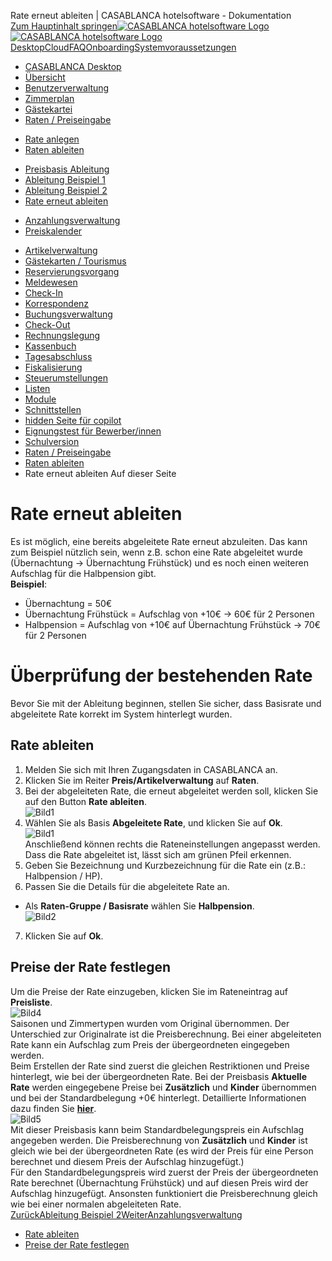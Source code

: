 Rate erneut ableiten | CASABLANCA hotelsoftware - Dokumentation  
[Zum Hauptinhalt springen](https://docs.casablanca.at/desktop/raten/ableitung/abl_neu/#__docusaurus_skipToContent_fallback)[![CASABLANCA hotelsoftware Logo](https://docs.casablanca.at/img/logo.png) ![CASABLANCA hotelsoftware Logo](https://docs.casablanca.at/img/Casablanca_LOGO_2022_neg.png)](https://docs.casablanca.at/) [Desktop](https://docs.casablanca.at/desktop/desktop/)[Cloud](https://docs.casablanca.at/cloud/cloud_systems/)[FAQ](https://docs.casablanca.at/faq)[Onboarding](https://docs.casablanca.at/onboarding/fiscalization)[Systemvoraussetzungen](https://docs.casablanca.at/system_requirements)  
* [CASABLANCA Desktop](https://docs.casablanca.at/desktop/desktop/)
* [Übersicht](https://docs.casablanca.at/desktop/interface/)
* [Benutzerverwaltung](https://docs.casablanca.at/desktop/user_management/)
* [Zimmerplan](https://docs.casablanca.at/desktop/room_plan/)
* [Gästekartei](https://docs.casablanca.at/desktop/guest_profile/)
* [Raten / Preiseingabe](https://docs.casablanca.at/desktop/raten/)
+ [Rate anlegen](https://docs.casablanca.at/desktop/raten/rates/)
+ [Raten ableiten](https://docs.casablanca.at/desktop/raten/ableitung/)
- [Preisbasis Ableitung](https://docs.casablanca.at/desktop/raten/ableitung/preisbasis)
- [Ableitung Beispiel 1](https://docs.casablanca.at/desktop/raten/ableitung/abl_online)
- [Ableitung Beispiel 2](https://docs.casablanca.at/desktop/raten/ableitung/abl_frueh)
- [Rate erneut ableiten](https://docs.casablanca.at/desktop/raten/ableitung/abl_neu)
+ [Anzahlungsverwaltung](https://docs.casablanca.at/desktop/raten/deposit_management/)
+ [Preiskalender](https://docs.casablanca.at/desktop/raten/preiskalender/)
* [Artikelverwaltung](https://docs.casablanca.at/desktop/articles/)
* [Gästekarten / Tourismus](https://docs.casablanca.at/desktop/guest_cards/)
* [Reservierungsvorgang](https://docs.casablanca.at/desktop/reservation_process/)
* [Meldewesen](https://docs.casablanca.at/desktop/registration/)
* [Check-In](https://docs.casablanca.at/desktop/check_in/)
* [Korrespondenz](https://docs.casablanca.at/desktop/correspondence/)
* [Buchungsverwaltung](https://docs.casablanca.at/desktop/account/)
* [Check-Out](https://docs.casablanca.at/desktop/check-out/)
* [Rechnungslegung](https://docs.casablanca.at/desktop/accounting/)
* [Kassenbuch](https://docs.casablanca.at/desktop/cashbook/)
* [Tagesabschluss](https://docs.casablanca.at/desktop/daily_closing/)
* [Fiskalisierung](https://docs.casablanca.at/desktop/fiscalization/)
* [Steuerumstellungen](https://docs.casablanca.at/desktop/tax_changes/)
* [Listen](https://docs.casablanca.at/desktop/lists/)
* [Module](https://docs.casablanca.at/desktop/module/)
* [Schnittstellen](https://docs.casablanca.at/desktop/interfaces/)
* [hidden Seite für copilot](https://docs.casablanca.at/desktop/hidden_copilot)
* [Eignungstest für Bewerber/innen](https://docs.casablanca.at/desktop/qualification)
* [Schulversion](https://docs.casablanca.at/desktop/schoolversion)  
* [Raten / Preiseingabe](https://docs.casablanca.at/desktop/raten/)
* [Raten ableiten](https://docs.casablanca.at/desktop/raten/ableitung/)
* Rate erneut ableiten
Auf dieser Seite

# Rate erneut ableiten  
Es ist möglich, eine bereits abgeleitete Rate erneut abzuleiten. Das kann zum Beispiel nützlich sein, wenn z.B. schon eine Rate abgeleitet wurde (Übernachtung -> Übernachtung Frühstück) und es noch einen weiteren Aufschlag für die Halbpension gibt.  
**Beispiel**:  
* Übernachtung = 50€
* Übernachtung Frühstück = Aufschlag von +10€ -> 60€ für 2 Personen
* Halbpension = Aufschlag von +10€ auf Übernachtung Frühstück -> 70€ für 2 Personen

# Überprüfung der bestehenden Rate  
Bevor Sie mit der Ableitung beginnen, stellen Sie sicher, dass Basisrate und abgeleitete Rate korrekt im System hinterlegt wurden.

## Rate ableiten[](https://docs.casablanca.at/desktop/raten/ableitung/abl_neu/#rate-ableiten "Direkter Link zu Rate ableiten")  
1. Melden Sie sich mit Ihren Zugangsdaten in CASABLANCA an.
2. Klicken Sie im Reiter **Preis/Artikelverwaltung** auf **Raten**.
3. Bei der abgeleiteten Rate, die erneut abgeleitet werden soll, klicken Sie auf den Button **Rate ableiten**.  
![Bild1](https://docs.casablanca.at/assets/images/rate_ableiten_button2-ab133c8af1ae001ae165fd26603904c2.png "Rate ableiten Button")  
4. Wählen Sie als Basis **Abgeleitete Rate**, und klicken Sie auf **Ok**.  
![Bild1](https://docs.casablanca.at/assets/images/abgeleitete_rate1-e9b3b9b50a7a1cfd0d7de8cecd714023.png "Rate ableiten")  
Anschließend können rechts die Rateneinstellungen angepasst werden. Dass die Rate abgeleitet ist, lässt sich am grünen Pfeil erkennen.  
5. Geben Sie Bezeichnung und Kurzbezeichnung für die Rate ein (z.B.: Halbpension / HP).
6. Passen Sie die Details für die abgeleitete Rate an.
* Als **Raten-Gruppe / Basisrate** wählen Sie **Halbpension**.  
![Bild2](https://docs.casablanca.at/assets/images/ableitung_hp-67402687cf90bc3958f03d72292236f7.png "Ableitung Halbpension")  
7. Klicken Sie auf **Ok**.

## Preise der Rate festlegen[](https://docs.casablanca.at/desktop/raten/ableitung/abl_neu/#preise-der-rate-festlegen "Direkter Link zu Preise der Rate festlegen")  
Um die Preise der Rate einzugeben, klicken Sie im Rateneintrag auf **Preisliste**.  
![Bild4](https://docs.casablanca.at/assets/images/ableitung_hp_preisliste-29aac94d4dfd152468d66a1590cea23d.png "Ableitung Halbpension")  
Saisonen und Zimmertypen wurden vom Original übernommen. Der Unterschied zur Originalrate ist die Preisberechnung. Bei einer abgeleiteten Rate kann ein Aufschlag zum Preis der übergeordneten eingegeben werden.  
Beim Erstellen der Rate sind zuerst die gleichen Restriktionen und Preise hinterlegt, wie bei der übergeordneten Rate. Bei der Preisbasis **Aktuelle Rate** werden eingegebene Preise bei
**Zusätzlich** und **Kinder** übernommen und bei der Standardbelegung +0€ hinterlegt. Detaillierte Informationen dazu finden Sie **[hier](https://docs.casablanca.at/desktop/raten/ableitung/preisbasis)**.  
![Bild5](https://docs.casablanca.at/assets/images/ableitung_fruehstueck_preise-f58b5502b28623605aafbce1c01a4a8d.png "Ableitung Frühstück Preise")  
Mit dieser Preisbasis kann beim Standardbelegungspreis ein Aufschlag angegeben werden. Die
Preisberechnung von **Zusätzlich** und **Kinder** ist gleich wie bei der übergeordneten Rate (es wird der Preis für eine Person berechnet und diesem Preis der Aufschlag hinzugefügt.)  
Für den Standardbelegungspreis wird zuerst der Preis der übergeordneten Rate berechnet
(Übernachtung Frühstück) und auf diesen Preis wird der Aufschlag hinzugefügt.
Ansonsten funktioniert die Preisberechnung gleich wie bei einer normalen abgeleiteten Rate.  
[ZurückAbleitung Beispiel 2](https://docs.casablanca.at/desktop/raten/ableitung/abl_frueh)[WeiterAnzahlungsverwaltung](https://docs.casablanca.at/desktop/raten/deposit_management/)  
* [Rate ableiten](https://docs.casablanca.at/desktop/raten/ableitung/abl_neu/#rate-ableiten)
* [Preise der Rate festlegen](https://docs.casablanca.at/desktop/raten/ableitung/abl_neu/#preise-der-rate-festlegen)